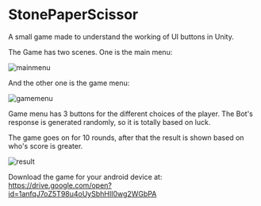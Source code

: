# StonePaperScissor
A small game made to understand the working of UI buttons in Unity.

The Game has two scenes. One is the main menu:

![mainmenu](https://user-images.githubusercontent.com/25431607/37314574-e79f68ee-267a-11e8-844a-3861d36d7007.PNG)


And the other one is the game menu:

![gamemenu](https://user-images.githubusercontent.com/25431607/37314597-03374a72-267b-11e8-9d74-f442e21c8829.PNG)


Game menu has 3 buttons for the different choices of the player. The Bot's response is generated randomly, so it is totally based on luck.

The game goes on for 10 rounds, after that the result is shown based on who's score is greater.

![result](https://user-images.githubusercontent.com/25431607/37314641-45697db6-267b-11e8-9208-8e9b7f6044d4.PNG)


Download the game for your android device at: https://drive.google.com/open?id=1anfqJ7oZ5T98u4oUySbhHII0wg2WGbPA
